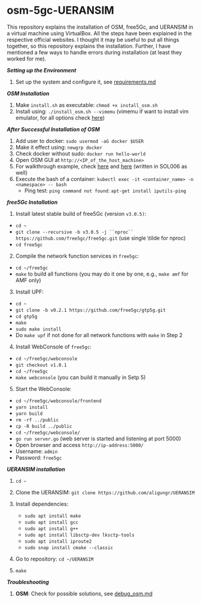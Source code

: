 # osm-5gc-UERANSIM

This repository explains the installation of OSM, free5Gc, and UERANSIM in a virtual machine using VirtualBox. All the steps have been explained in the respective official websites. I thought it may be useful to put all things together, so this repository explains the installation. Further, I have mentioned a few ways to handle errors during installation (at least they worked for me).

***Setting up the Environment***
1. Set up the system and configure it, see [requirements.md](https://github.com/samareshbera/osm-5gc/blob/main/requirements.md)


***OSM Installation***

1. Make `install.sh` as executable: `chmod +x install_osm.sh`
2. Install using: `./install_osm.sh --vimemu` (vimemu if want to install vim emulator, for all options check [here](https://osm.etsi.org/docs/user-guide/03-installing-osm.html#other-installer-options))


***After Successful Installation of OSM***

1. Add user to docker: `sudo usermod -aG docker $USER`
2. Make it effect using: `newgrp docker`
3. Check docker without sudo: `docker run hello-world`
4. Open OSM GUI at `http://<IP_of_the_host_machine>`
5. For walkthrough example, check [here](https://osm.etsi.org/docs/vnf-onboarding-guidelines/00-introduction.html) and [here](https://osm.etsi.org/gitlab/vnf-onboarding/osm-packages) (written in SOL006 as well)
6. Execute the bash of a container: `kubectl exec -it <container_name> -n <namespace> -- bash`
   * Ping test: `ping command not found`: `apt-get install iputils-ping`


***free5Gc Installation***
1. Install latest stable build of free5Gc (version `v3.0.5)`:
  * `cd ~`
  * `git clone --recursive -b v3.0.5 -j ``nproc`` https://github.com/free5gc/free5gc.git` (use single \tilde for nproc) 
  * `cd free5gc`

2. Compile the network function services in `free5gc`:
  * `cd ~/free5gc`
  * `make` to build all functions (you may do it one by one, e.g., `make amf` for AMF only)

3. Install UPF:
  * `cd ~`
  * `git clone -b v0.2.1 https://github.com/free5gc/gtp5g.git`
  * `cd gtp5g`
  * `make`
  * `sudo make install`
  * Do `make upf` if not done for all network functions with `make` in Step 2

4. Install WebConsole of `free5gc`:
  * `cd ~/free5gc/webconsole`
  * `git checkout v1.0.1`
  * `cd ~/free5gc`
  * `make webconsole` (you can build it manually in Setp 5)

5. Start the WebConsole:
  * `cd ~/free5gc/webconsole/frontend`
  * `yarn install`
  * `yarn build`
  * `rm -rf ../public`
  * `cp -R build ../public`
  * `cd ~/free5gc/webconsole/`
  * `go run server.go` (web server is started and listening at port 5000)
  * Open browser and access `http://ip-address:5000/`
  * Username: `admin`
  * Password: `free5gc`


***UERANSIM installation***

1. `cd ~`
2. Clone the UERANSIM: `git clone https://github.com/aligungr/UERANSIM`
3. Install dependencies:
   * `sudo apt install make`
   * `sudo apt install gcc`
   * `sudo apt install g++`
   * `sudo apt install libsctp-dev lksctp-tools`
   * `sudo apt install iproute2`
   * `sudo snap install cmake --classic`

4. Go to repository: `cd ~/UERANSIM`
5. `make`


***Troubleshooting***

1. **OSM**: Check for possible solutions, see [debug_osm.md](https://github.com/samareshbera/osm-5gc/blob/main/debug_osm.md)
